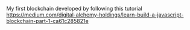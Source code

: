 My first blockchain developed by following this tutorial
https://medium.com/digital-alchemy-holdings/learn-build-a-javascript-blockchain-part-1-ca61c285821e
